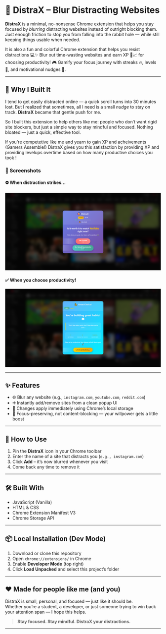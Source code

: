 # 🚫 DistraX – Blur Distracting Websites

**DistraX** is a minimal, no-nonsense Chrome extension that helps you stay focused by *blurring* distracting websites instead of outright blocking them. Just enough friction to stop you from falling into the rabbit hole — while still keeping things usable when needed.

It is also a fun and colorful Chrome extension that helps you resist distractions 💻✨
Blur out time-wasting websites and earn XP 🧠📈 for choosing productivity!
🎮 Gamify your focus journey with streaks 🔥, levels 🧩, and motivational nudges 💪.

---

## 🧠 Why I Built It

I tend to get easily distracted online — a quick scroll turns into 30 minutes lost. But I realized that sometimes, all I need is a small *nudge* to stay on track. **DistraX** became that gentle push for me. 

So I built this extension to help others like me: people who don’t want rigid site blockers, but just a simple way to stay mindful and focused. Nothing bloated — just a quick, effective tool.

If you're competetive like me and yearn to gain XP and acheivements (Gamers Assemble!) DistraX gives you this satisfaction by providing XP and providing levelups overtime based on how many productive choices you took ! 

### 📸 Screenshots

#### ⛔ When distraction strikes...
![DistraX Popup 1](distra1.png)

#### ✅ When you choose productivity!
![DistraX Popup 2](distra2.png)

---

## ✨ Features

- 🌐 Blur any website (e.g., `instagram.com`, `youtube.com`, `reddit.com`)
- ➕ Instantly add/remove sites from a clean popup UI
- 🔄 Changes apply immediately using Chrome’s local storage
- 🚫 Focus-preserving, not content-blocking — your willpower gets a little boost

---

## 🚀 How to Use

1. Pin the **DistraX** icon in your Chrome toolbar
2. Enter the name of a site that distracts you (`e.g., instagram.com`)
3. Click **Add** – it’s now blurred whenever you visit
4. Come back any time to remove it

---

## 🛠️ Built With

- JavaScript (Vanilla)
- HTML & CSS
- Chrome Extension Manifest V3
- Chrome Storage API

---

## 📦 Local Installation (Dev Mode)

1. Download or clone this repository
2. Open `chrome://extensions/` in Chrome
3. Enable **Developer Mode** (top right)
4. Click **Load Unpacked** and select this project’s folder

---

## ❤️ Made for people like me (and you)

DistraX is small, personal, and focused — just like it should be.  
Whether you’re a student, a developer, or just someone trying to win back your attention span — I hope this helps.

> **Stay focused. Stay mindful. DistraX your distractions.**

---
